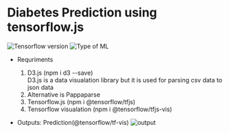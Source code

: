 # Diabetes Prediction using tensorflow.js

![Tensorflow version](https://img.shields.io/badge/Tensorflow.js-3.18.0-lightgrey)
![Type of ML](https://img.shields.io/badge/Type%20of%20ML-binary--classiification-red)

* Requriments
   1) D3.js (npm i d3 --save)  
           D3.js is a data visualation library but it is used for parsing csv data to json data
   2) Alternative  is Pappaparse
   3) Tensorflow.js (npm i @tensorflow/tfjs)
   4) Tensorflow visualation (npm i @tensorflow/tfjs-vis)

* Outputs: Prediction(@tensorflow/tf-vis)
![output](https://github.com/dev-hack95/ML_HUB/blob/main/Diabetes_Prediction(Tensorflow.js)/data/media/test.gif)
